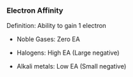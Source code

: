 ### Electron Affinity

Definition: Ability to gain 1 electron

* Noble Gases: Zero EA

* Halogens: High EA (Large negative)

* Alkali metals: Low EA (Small negative)
